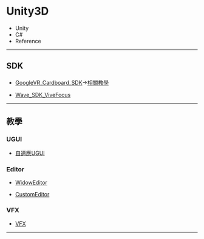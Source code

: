 # Unity3D
* Unity
* C#
* Reference 
----
## SDK</p>
* [GoogleVR_Cardboard_SDK](https://github.com/googlevr/gvr-unity-sdk/releases)->[相關教學](https://otaru.tw/tutorial/unity-2017-google-vr-app-tutorial)</p>
* [Wave_SDK_ViveFocus](https://developer.vive.com/resources/knowledgebase/wave-sdk/)</p>


----
## 教學</p>

### UGUI</p>
* [自適應UGUI](https://godstamps.blogspot.com/2015/04/unityugui.html)</p>

### Editor</p>
* [WidowEditor](https://dotblogs.com.tw/coolgamedevnote/2018/02/27/122317)</p>
* [CustomEditor](https://docs.unity3d.com/Manual/editor-CustomEditors.html)

### VFX</p>
* [VFX](https://github.com/PiggyCheng/Pulic_Html/tree/master/Workshop/VFX)
----
